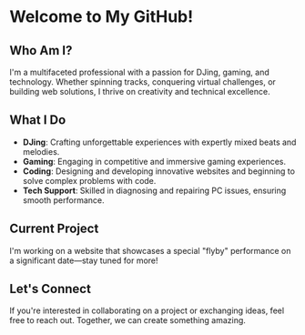 # Welcome to My GitHub!

## Who Am I?  
I'm a multifaceted professional with a passion for DJing, gaming, and technology. Whether spinning tracks, conquering virtual challenges, or building web solutions, I thrive on creativity and technical excellence.

## What I Do  
- **DJing**: Crafting unforgettable experiences with expertly mixed beats and melodies.  
- **Gaming**: Engaging in competitive and immersive gaming experiences.  
- **Coding**: Designing and developing innovative websites and beginning to solve complex problems with code.  
- **Tech Support**: Skilled in diagnosing and repairing PC issues, ensuring smooth performance.  

## Current Project  
I'm working on a website that showcases a special "flyby" performance on a significant date—stay tuned for more!  

## Let's Connect  
If you're interested in collaborating on a project or exchanging ideas, feel free to reach out. Together, we can create something amazing.

